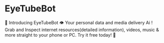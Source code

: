 # EyeTubeBot
🚀 Introducing EyeTubeBot 👁️ Your personal data and media delivery Ai ! Grab and Inspect internet resources(detailed information), videos, music &amp; more straight to your phone or PC. Try it free today! 🎉
